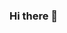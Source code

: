 ### Hi there 👋

<!--
**Koichi-Kino/Koichi-Kino** is a ✨ _special_ ✨ repository because its `README.md` (this file) appears on your GitHub profile.

Here are some ideas to get you started:

-
- 🌱 I’m currently learning sparse estimation...
- 
